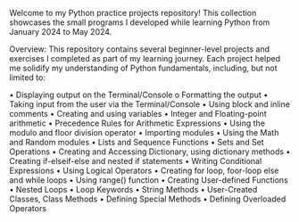 Welcome to my Python practice projects repository! This collection showcases the small programs I developed while learning Python from January 2024 to May 2024.

Overview:
This repository contains several beginner-level projects and exercises I completed as part of my learning journey. Each project helped me solidify my understanding of Python fundamentals, including, but not limited to:

• Displaying output on the Terminal/Console o Formatting the output
• Taking input from the user via the Terminal/Console
• Using block and inline comments
• Creating and using variables
• Integer and Floating-point arithmetic
• Precedence Rules for Arithmetic Expressions
• Using the modulo and floor division operator
• Importing modules
• Using the Math and Random modules
• Lists and Sequence Functions
• Sets and Set Operations
• Creating and Accessing Dictionary, using dictionary methods
• Creating if-elseif-else and nested if statements
• Writing Conditional Expressions
• Using Logical Operators
• Creating for loop, foor-loop else and while loops
• Using range() function
• Creating User-defined Functions
• Nested Loops
• Loop Keywords
• String Methods
• User-Created Classes, Class Methods
• Defining Special Methods
• Defining Overloaded Operators






